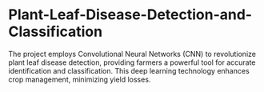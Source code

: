 # Plant-Leaf-Disease-Detection-and-Classification
The project employs Convolutional Neural Networks (CNN) to revolutionize plant leaf disease detection, providing farmers a powerful tool for accurate identification and classification. This deep learning technology enhances crop management, minimizing yield losses.
